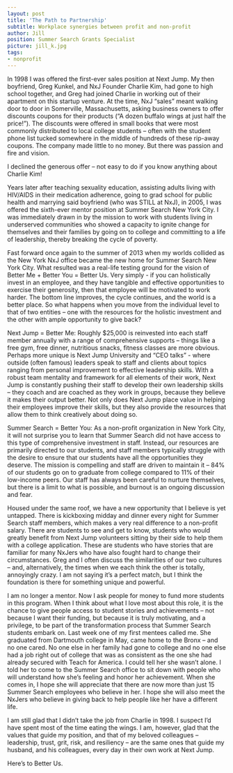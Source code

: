 ```yaml
---
layout: post
title: 'The Path to Partnership'
subtitle: Workplace synergies between profit and non-profit
author: Jill
position: Summer Search Grants Specialist
picture: jill_k.jpg
tags:
- nonprofit
---
```


In 1998 I was offered the first-ever sales position at Next Jump. My then boyfriend, Greg Kunkel, and NxJ Founder Charlie Kim, had gone to high school together, and Greg had joined Charlie in working out of their apartment on this startup venture. At the time, NxJ “sales” meant walking door to door in Somerville, Massachusetts, asking business owners to offer discounts coupons for their products (“A dozen buffalo wings at just half the price!”). The discounts were offered in small books that were most commonly distributed to local college students – often with the student phone list tucked somewhere in the middle of hundreds of these rip-away coupons. The company made little to no money. But there was passion and fire and vision.

I declined the generous offer – not easy to do if you know anything about Charlie Kim!

Years later after teaching sexuality education, assisting adults living with HIV/AIDS in their medication adherence, going to grad school for public health and marrying said boyfriend (who was STILL at NxJ), in 2005, I was offered the sixth-ever mentor position at Summer Search New York City. I was immediately drawn in by the mission to work with students living in underserved communities who showed a capacity to ignite change for themselves and their families by going on to college and committing to a life of leadership, thereby breaking the cycle of poverty.

Fast forward once again to the summer of 2013 when my worlds collided as the New York NxJ office became the new home for Summer Search New York City. What resulted was a real-life testing ground for the vision of Better Me + Better You = Better Us.  Very simply - if you can holistically invest in an employee, and they have tangible and effective opportunities to exercise their generosity, then that employee will be motivated to work harder. The bottom line improves, the cycle continues, and the world is a better place. So what happens when you move from the individual level to that of two entities – one with the resources for the holistic investment and the other with ample opportunity to give back?

Next Jump = Better Me: Roughly $25,000 is reinvested into each staff member annually with a range of comprehensive supports – things like a free gym, free dinner, nutritious snacks, fitness classes are more obvious. Perhaps more unique is Next Jump University and “CEO talks” - where outside (often famous) leaders speak to staff and clients about topics ranging from personal improvement to effective leadership skills. With a robust team mentality and framework for all elements of their work, Next Jump is constantly pushing their staff to develop their own leadership skills – they coach and are coached as they work in groups, because they believe it makes their output better. Not only does Next Jump place value in helping their employees improve their skills, but they also provide the resources that allow them to think creatively about doing so.  

Summer Search = Better You: As a non-profit organization in New York City, it will not surprise you to learn that Summer Search did not have access to this type of comprehensive investment in staff. Instead, our resources are primarily directed to our students, and staff members typically struggle with the desire to ensure that our students have all the opportunities they deserve. The mission is compelling and staff are driven to maintain it – 84% of our students go on to graduate from college compared to 11% of their low-income peers. Our staff has always been careful to nurture themselves, but there is a limit to what is possible, and burnout is an ongoing discussion and fear.

Housed under the same roof, we have a new opportunity that I believe is yet untapped. There is kickboxing midday and dinner every night for Summer Search staff members, which makes a very real difference to a non-profit salary. There are students to see and get to know, students who would greatly benefit from Next Jump volunteers sitting by their side to help them with a college application. These are students who have stories that are familiar for many NxJers who have also fought hard to change their circumstances. Greg and I often discuss the similarities of our two cultures – and, alternatively, the times when we each think the other is totally, annoyingly crazy. I am not saying it’s a perfect match, but I think the foundation is there for something unique and powerful.  

I am no longer a mentor. Now I ask people for money to fund more students in this program. When I think about what I love most about this role, it is the chance to give people access to student stories and achievements – not because I want their funding, but because it is truly motivating, and a privilege, to be part of the transformation process that Summer Search students embark on. Last week one of my first mentees called me. She graduated from Dartmouth college in May, came home to the Bronx – and no one cared. No one else in her family had gone to college and no one else had a job right out of college that was as consistent as the one she had already secured with Teach for America. I could tell her she wasn’t alone. I told her to come to the Summer Search office to sit down with people who will understand how she’s feeling and honor her achievement. When she comes in, I hope she will appreciate that there are now more than just 15 Summer Search employees who believe in her. I hope she will also meet the NxJers who believe in giving back to help people like her have a different life.

I am still glad that I didn’t take the job from Charlie in 1998. I suspect I’d have spent most of the time eating the wings. I am, however, glad that the values that guide my position, and that of my beloved colleagues – leadership, trust, grit, risk, and resiliency – are the same ones that guide my husband, and his colleagues, every day in their own work at Next Jump.

Here’s to Better Us.
